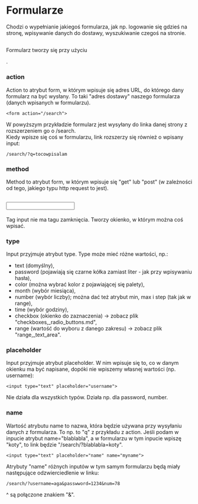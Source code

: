 # Formularze  
Chodzi o wypełnianie jakiegoś formularza, jak np. logowanie się gdzieś na stronę, wpisywanie danych do dostawy, wyszukiwanie czegoś na stronie.  
  
## <form> </form>  
Formularz tworzy się przy użyciu <form>.  
  
### action  
Action to atrybut form, w którym wpisuje się adres URL, do którego dany formularz na być wysłany. To taki "adres dostawy" naszego formularza (danych wpisanych w formularzu).    
```
<form action="/search">
```  
W powyższym przykładzie formularz jest wysyłany do linka danej strony z rozszerzeniem go o /search.  
Kiedy wpisze się coś w formularzu, link rozszerzy się również o wpisany input:  
```
/search/?q=tocowpisalam
```
  
### method  
Method to atrybut form, w którym wpisuje się "get" lub "post" (w zależności od tego, jakiego typu http request to jest).  
  
  
  
## <input>  
Tag input nie ma tagu zamknięcia. Tworzy okienko, w którym można coś wpisać.  
  
### type  
Input przyjmuje atrybut type. Type może mieć różne wartości, np.:    
- text (domyślny),  
- password (pojawiają się czarne kółka zamiast liter - jak przy wpisywaniu hasła),  
- color (można wybrać kolor z pojawiającej się palety),  
- month (wybór miesiąca),  
- number (wybór liczby); można dać też atrybut min, max i step (tak jak w range),  
- time (wybór godziny),  
- checkbox (okienko do zaznaczenia) -> zobacz plik "checkboxes,_radio_buttons.md",  
- range (wartość do wyboru z danego zakresu) -> zobacz plik "range,_text_area".    
  
### placeholder  
Input przyjmuje atrybut placeholder. W nim wpisuje się to, co w danym okienku ma być napisane, dopóki nie wpiszemy własnej wartości (np. username):  
```
<input type="text" placeholder="username">
```
Nie działa dla wszystkich typów. Działa np. dla password, number.  
  
### name  
Wartość atrybutu name to nazwa, która będzie używana przy wysyłaniu danych z formularza. To np. to "q" z przykładu z action. Jeśli podam w inpucie atrybut name="blablabla", a w formularzu w tym inpucie wpiszę "koty", to link będzie "/search/?blablabla=koty".  
```
<input type="text" placeholder="name" name="myname">
```
Atrybuty "name" różnych inputów w tym samym formularzu będą miały następujące odzwierciedlenie w linku:  
```
/search/?username=aga&passwword=1234&num=78
```
^ są połączone znakiem "&".
